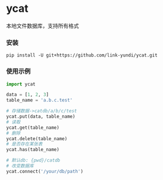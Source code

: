 # ycat
本地文件数据库，支持所有格式

### 安装
```shell
pip install -U git+https://github.com/link-yundi/ycat.git
```

### 使用示例
```python
import ycat

data = [1, 2, 3]
table_name = 'a.b.c.test'

# 存储数据->catdb/a/b/c/test
ycat.put(data, table_name)
# 读取
ycat.get(table_name)
# 删除
ycat.delete(table_name)
# 是否存在某张表
ycat.has(table_name)

# 默认db: {pwd}/catdb
# 改变数据库
ycat.connect('/your/db/path')
```